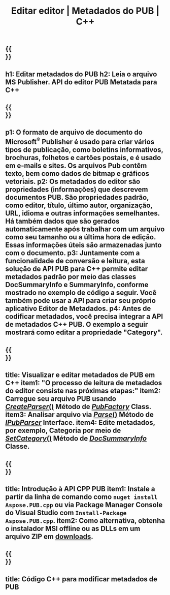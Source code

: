 ﻿---
translation: true
template: /_templates/metadata-cpp.md
title: Editar editor | Metadados do PUB | C++
description: Leia metadados de arquivos do Publisher usando a solução de API PUB C++. A API C++ local fornece acesso às propriedades SummaryInfo e DocSummaryInfo.
url: /cpp/metadata/pub/
metakeywords: editar metadados do pub, metadados do arquivo pub, editor de metadados do editor, ler metadados do arquivo pub, ler metadados do pub
family: pub
platformtag: cpp
feature: metadata
aliases: /cpp/metadados/
---

{{<section banner>}}
---
h1: Editar metadados do PUB
h2: Leia o arquivo MS Publisher. API do editor PUB Metatada para C++
---

{{<section overview>}}
---
p1: O formato de arquivo de documento do Microsoft<sup>®</sup> Publisher é usado para criar vários tipos de publicação, como boletins informativos, brochuras, folhetos e cartões postais, e é usado em e-mails e sites. Os arquivos Pub contêm texto, bem como dados de bitmap e gráficos vetoriais.
p2: Os metadados do editor são propriedades (informações) que descrevem documentos PUB. São propriedades padrão, como editor, título, último autor, organização, URL, idioma e outras informações semelhantes. Há também dados que são gerados automaticamente após trabalhar com um arquivo como seu tamanho ou a última hora de edição. Essas informações úteis são armazenadas junto com o documento.
p3: Juntamente com a funcionalidade de conversão e leitura, esta solução de API PUB para C++ permite editar metadados padrão por meio das classes DocSummaryInfo e SummaryInfo, conforme mostrado no exemplo de código a seguir. Você também pode usar a API para criar seu próprio aplicativo Editor de Metadados.
p4: Antes de codificar metadados, você precisa integrar a API de metadados C++ PUB. O exemplo a seguir mostrará como editar a propriedade "Category".
---

{{<section feature1>}}
---
title: Visualizar e editar metadados de PUB em C++
item1: "O processo de leitura de metadados do editor consiste nas próximas etapas:"
item2: Carregue seu arquivo PUB usando [*CreateParser*()](https://reference.aspose.com/pub/cpp/class/aspose.pub.pub_factory#a88c04c4c35d45ee8febc7e1554d03c4b) Método de [*PubFactory*](https://reference.aspose.com/pub/cpp/class/aspose.pub.pub_factory) Class.
item3: Analisar arquivo via [*Parse*()](https://reference.aspose.com/pub/cpp/class/aspose.pub.i_pub_parser#ae9fc7043f382a5b4a7b694f0fe477915) Método de [*IPubParser*](https://reference.aspose.com/pub/cpp/class/aspose.pub.i_pub_parser) Interface.
item4: Edite metadados, por exemplo, Categoria por meio de [*SetCategory*()](https://reference.aspose.com/pub/cpp/class/aspose.pub.doc_summary_info#a2e023fe8e8ecd0bf03bb6c9d561f8fec) Método de [*DocSummaryInfo*](https://reference.aspose.com/pub/cpp/class/aspose.pub.doc_summary_info) Classe.
---

{{<section feature2>}}
---
title: Introdução à API CPP PUB
item1: Instale a partir da linha de comando como ```nuget install Aspose.PUB.cpp``` ou via Package Manager Console do Visual Studio com ```Install-Package Aspose.PUB.cpp```.
item2: Como alternativa, obtenha o instalador MSI offline ou as DLLs em um arquivo ZIP em [downloads](https://releases.aspose.com/pub/cpp).
---

{{<section codeexample>}}
---
title: Código C++ para modificar metadados de PUB
---
